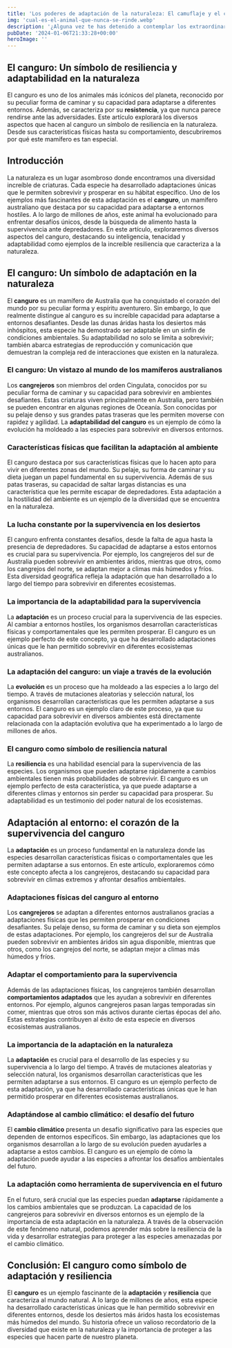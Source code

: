 ```yaml
---
title: 'Los poderes de adaptación de la naturaleza: El camuflaje y el canguro que nunca se rinde. - Camuflaje Militar'
img: 'cual-es-el-animal-que-nunca-se-rinde.webp'
description: '¿Alguna vez te has detenido a contemplar los extraordinarios poderes de adaptación de la naturaleza? La capacidad de los seres vivos para adaptarse a su'
pubDate: '2024-01-06T21:33:28+00:00'
heroImage: ''
---
```

    
  ## El canguro: Un símbolo de resiliencia y adaptabilidad en la naturaleza

El canguro es uno de los animales más icónicos del planeta, reconocido por su peculiar forma de caminar y su capacidad para adaptarse a diferentes entornos. Además, se caracteriza por su **resistencia**, ya que nunca parece rendirse ante las adversidades. Este artículo explorará los diversos aspectos que hacen al canguro un símbolo de resiliencia en la naturaleza. Desde sus características físicas hasta su comportamiento, descubriremos por qué este mamífero es tan especial.

## Introducción

La naturaleza es un lugar asombroso donde encontramos una diversidad increíble de criaturas. Cada especie ha desarrollado adaptaciones únicas que le permiten sobrevivir y prosperar en su hábitat específico. Uno de los ejemplos más fascinantes de esta adaptación es el **canguro**, un mamífero australiano que destaca por su capacidad para adaptarse a entornos hostiles. A lo largo de millones de años, este animal ha evolucionado para enfrentar desafíos únicos, desde la búsqueda de alimento hasta la supervivencia ante depredadores. En este artículo, exploraremos diversos aspectos del canguro, destacando su inteligencia, tenacidad y adaptabilidad como ejemplos de la increíble resiliencia que caracteriza a la naturaleza.

## El canguro: Un símbolo de adaptación en la naturaleza

El **canguro** es un mamífero de Australia que ha conquistado el corazón del mundo por su peculiar forma y espíritu aventurero. Sin embargo, lo que realmente distingue al canguro es su increíble capacidad para adaptarse a entornos desafiantes. Desde las dunas áridas hasta los desiertos más inhóspitos, esta especie ha demostrado ser adaptable en un sinfín de condiciones ambientales. Su adaptabilidad no solo se limita a sobrevivir; también abarca estrategias de reproducción y comunicación que demuestran la compleja red de interacciones que existen en la naturaleza.

### El canguro: Un vistazo al mundo de los mamíferos australianos

Los **cangrejeros** son miembros del orden Cingulata, conocidos por su peculiar forma de caminar y su capacidad para sobrevivir en ambientes desafiantes. Estas criaturas viven principalmente en Australia, pero también se pueden encontrar en algunas regiones de Oceanía. Son conocidas por su pelaje denso y sus grandes patas traseras que les permiten moverse con rapidez y agilidad. La **adaptabilidad del canguro** es un ejemplo de cómo la evolución ha moldeado a las especies para sobrevivir en diversos entornos.

### Características físicas que facilitan la adaptación al ambiente

El canguro destaca por sus características físicas que lo hacen apto para vivir en diferentes zonas del mundo. Su pelaje, su forma de caminar y su dieta juegan un papel fundamental en su supervivencia. Además de sus patas traseras, su capacidad de saltar largas distancias es una característica que les permite escapar de depredadores. Esta adaptación a la hostilidad del ambiente es un ejemplo de la diversidad que se encuentra en la naturaleza.

### La lucha constante por la supervivencia en los desiertos

El canguro enfrenta constantes desafíos, desde la falta de agua hasta la presencia de depredadores. Su capacidad de adaptarse a estos entornos es crucial para su supervivencia. Por ejemplo, los cangrejeros del sur de Australia pueden sobrevivir en ambientes áridos, mientras que otros, como los cangrejos del norte, se adaptan mejor a climas más húmedos y fríos. Esta diversidad geográfica refleja la adaptación que han desarrollado a lo largo del tiempo para sobrevivir en diferentes ecosistemas.

### La importancia de la adaptabilidad para la supervivencia

La **adaptación** es un proceso crucial para la supervivencia de las especies. Al cambiar a entornos hostiles, los organismos desarrollan características físicas y comportamentales que les permiten prosperar. El canguro es un ejemplo perfecto de este concepto, ya que ha desarrollado adaptaciones únicas que le han permitido sobrevivir en diferentes ecosistemas australianos.

### La adaptación del canguro: un viaje a través de la evolución

La **evolución** es un proceso que ha moldeado a las especies a lo largo del tiempo. A través de mutaciones aleatorias y selección natural, los organismos desarrollan características que les permiten adaptarse a sus entornos. El canguro es un ejemplo claro de este proceso, ya que su capacidad para sobrevivir en diversos ambientes está directamente relacionada con la adaptación evolutiva que ha experimentado a lo largo de millones de años.

### El canguro como símbolo de resiliencia natural

La **resiliencia** es una habilidad esencial para la supervivencia de las especies. Los organismos que pueden adaptarse rápidamente a cambios ambientales tienen más probabilidades de sobrevivir. El canguro es un ejemplo perfecto de esta característica, ya que puede adaptarse a diferentes climas y entornos sin perder su capacidad para prosperar. Su adaptabilidad es un testimonio del poder natural de los ecosistemas.

## Adaptación al entorno: el corazón de la supervivencia del canguro

La **adaptación** es un proceso fundamental en la naturaleza donde las especies desarrollan características físicas o comportamentales que les permiten adaptarse a sus entornos. En este artículo, exploraremos cómo este concepto afecta a los cangrejeros, destacando su capacidad para sobrevivir en climas extremos y afrontar desafíos ambientales.

### Adaptaciones físicas del canguro al entorno

Los **cangrejeros** se adaptan a diferentes entornos australianos gracias a adaptaciones físicas que les permiten prosperar en condiciones desafiantes. Su pelaje denso, su forma de caminar y su dieta son ejemplos de estas adaptaciones. Por ejemplo, los cangrejeros del sur de Australia pueden sobrevivir en ambientes áridos sin agua disponible, mientras que otros, como los cangrejos del norte, se adaptan mejor a climas más húmedos y fríos.

### Adaptar el comportamiento para la supervivencia

Además de las adaptaciones físicas, los cangrejeros también desarrollan **comportamientos adaptados** que les ayudan a sobrevivir en diferentes entornos. Por ejemplo, algunos cangrejeros pasan largas temporadas sin comer, mientras que otros son más activos durante ciertas épocas del año. Estas estrategias contribuyen al éxito de esta especie en diversos ecosistemas australianos.

### La importancia de la adaptación en la naturaleza

La **adaptación** es crucial para el desarrollo de las especies y su supervivencia a lo largo del tiempo. A través de mutaciones aleatorias y selección natural, los organismos desarrollan características que les permiten adaptarse a sus entornos. El canguro es un ejemplo perfecto de esta adaptación, ya que ha desarrollado características únicas que le han permitido prosperar en diferentes ecosistemas australianos.

### Adaptándose al cambio climático: el desafío del futuro

El **cambio climático** presenta un desafío significativo para las especies que dependen de entornos específicos. Sin embargo, las adaptaciones que los organismos desarrollan a lo largo de su evolución pueden ayudarles a adaptarse a estos cambios. El canguro es un ejemplo de cómo la adaptación puede ayudar a las especies a afrontar los desafíos ambientales del futuro.

### La adaptación como herramienta de supervivencia en el futuro

En el futuro, será crucial que las especies puedan **adaptarse** rápidamente a los cambios ambientales que se produzcan. La capacidad de los cangrejeros para sobrevivir en diversos entornos es un ejemplo de la importancia de esta adaptación en la naturaleza. A través de la observación de este fenómeno natural, podemos aprender más sobre la resiliencia de la vida y desarrollar estrategias para proteger a las especies amenazadas por el cambio climático.

## Conclusión: El canguro como símbolo de adaptación y resiliencia

El **canguro** es un ejemplo fascinante de la **adaptación** y **resiliencia** que caracteriza al mundo natural. A lo largo de millones de años, esta especie ha desarrollado características únicas que le han permitido sobrevivir en diferentes entornos, desde los desiertos más áridos hasta los ecosistemas más húmedos del mundo. Su historia ofrece un valioso recordatorio de la diversidad que existe en la naturaleza y la importancia de proteger a las especies que hacen parte de nuestro planeta.
  